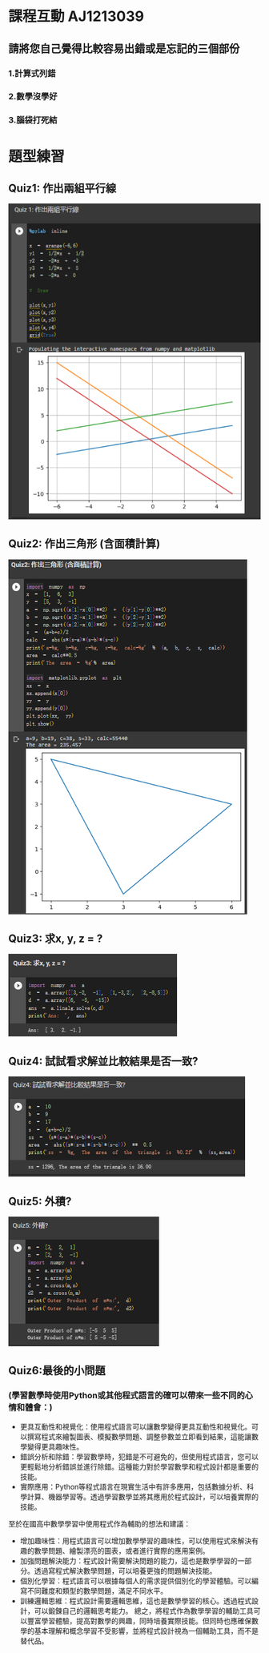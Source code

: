 # 課程互動 AJ1213039
## 請將您自己覺得比較容易出錯或是忘記的三個部份
### 1.計算式列錯
### 2.數學沒學好
### 3.腦袋打死結

# 題型練習
## Quiz1: 作出兩組平行線
![Quiz1](https://github.com/Allson-TA/-H1340010-/blob/main/Photo/Quiz1.png)


## Quiz2: 作出三角形 (含面積計算)
![Quiz2](https://github.com/Allson-TA/-H1340010-/blob/main/Photo/Quiz2.png)

## Quiz3: 求x, y, z = ?
![Quiz3](https://github.com/Allson-TA/-H1340010-/blob/main/Photo/Quiz3.png)

## Quiz4: 試試看求解並比較結果是否一致?
![Quiz4](https://github.com/Allson-TA/-H1340010-/blob/main/Photo/Quiz4.png)

## Quiz5: 外積?
![Quiz5](https://github.com/Allson-TA/-H1340010-/blob/main/Photo/Quiz5.png)

## Quiz6:最後的小問題
### (學習數學時使用Python或其他程式語言的確可以帶來一些不同的心情和體會：)

- 更具互動性和視覺化：使用程式語言可以讓數學變得更具互動性和視覺化。可以撰寫程式來繪製圖表、模擬數學問題、調整參數並立即看到結果，這能讓數學變得更具趣味性。
- 錯誤分析和除錯：學習數學時，犯錯是不可避免的，但使用程式語言，您可以更輕鬆地分析錯誤並進行除錯。這種能力對於學習數學和程式設計都是重要的技能。
- 實際應用：Python等程式語言在現實生活中有許多應用，包括數據分析、科學計算、機器學習等。透過學習數學並將其應用於程式設計，可以培養實際的技能。

至於在國高中數學學習中使用程式作為輔助的想法和建議：
- 增加趣味性：用程式語言可以增加數學學習的趣味性，可以使用程式來解決有趣的數學問題、繪製漂亮的圖表，或者進行實際的應用案例。
- 加強問題解決能力：程式設計需要解決問題的能力，這也是數學學習的一部分。透過寫程式解決數學問題，可以培養更強的問題解決技能。
- 個別化學習：程式語言可以根據每個人的需求提供個別化的學習體驗。可以編寫不同難度和類型的數學問題，滿足不同水平。
- 訓練邏輯思維：程式設計需要邏輯思維，這也是數學學習的核心。透過程式設計，可以鍛鍊自己的邏輯思考能力。
總之，將程式作為數學學習的輔助工具可以豐富學習體驗，提高對數學的興趣，同時培養實際技能。但同時也應確保數學的基本理解和概念學習不受影響，並將程式設計視為一個輔助工具，而不是替代品。
